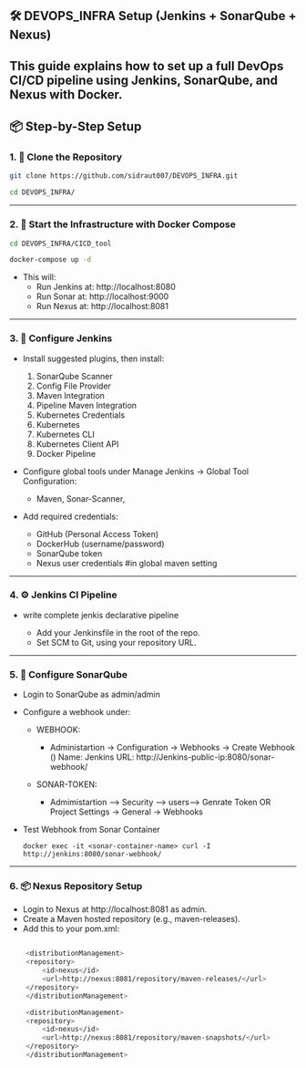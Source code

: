 ## 🛠 DEVOPS_INFRA Setup (Jenkins + SonarQube + Nexus)

This guide explains how to set up a full DevOps CI/CD pipeline using **Jenkins**, **SonarQube**, and **Nexus** with Docker. 
---

## 📦 Step-by-Step Setup

### 1. 🔧 Clone the Repository

```bash
git clone https://github.com/sidraut007/DEVOPS_INFRA.git

cd DEVOPS_INFRA/
```
---

### 2. 🐳 Start the Infrastructure with Docker Compose

```bash
cd DEVOPS_INFRA/CICD_tool

docker-compose up -d

```

- This will:
    - Run Jenkins at:    http://localhost:8080
    - Run Sonar at:    http://localhost:9000
    - Run Nexus at:    http://localhost:8081

---

### 3. 👷 Configure Jenkins

- Install suggested plugins, then install:
	1. SonarQube Scanner
	2. Config File Provider
	3. Maven Integration
	4. Pipeline Maven Integration
	5. Kubernetes Credentials
	6. Kubernetes
	7. Kubernetes CLI
	8. Kubernetes Client API
	9. Docker Pipeline

- Configure global tools under Manage Jenkins → Global Tool Configuration:
    - Maven, Sonar-Scanner, 

- Add required credentials:

    - GitHub (Personal Access Token)
    - DockerHub (username/password)
    - SonarQube token
    - Nexus user credentials #in global maven setting

---

### 4. ⚙️ Jenkins CI Pipeline 
- write complete jenkis declarative pipeline 

    - Add your Jenkinsfile in the root of the repo.
    - Set SCM to Git, using your repository URL.

---

### 5. 🧪 Configure SonarQube
- Login to SonarQube as admin/admin

- Configure a webhook under:
  - WEBHOOK:
	-	Administartion -> Configuration -> Webhooks -> Create Webhook ()
		Name: Jenkins
		URL: http://Jenkins-public-ip:8080/sonar-webhook/

  - SONAR-TOKEN: 
	- 	Admimistartion --> Security --> users--> Genrate Token
			OR
        	Project Settings → General → Webhooks

- Test Webhook from Sonar Container
    ```
    docker exec -it <sonar-container-name> curl -I http://jenkins:8080/sonar-webhook/
    ```

---

### 6. 📦 Nexus Repository Setup
- Login to Nexus at http://localhost:8081 as admin.
- Create a Maven hosted repository (e.g., maven-releases).
- Add this to your pom.xml:

```bash

    <distributionManagement>
    <repository>
        <id>nexus</id>
        <url>http://nexus:8081/repository/maven-releases/</url>
    </repository>
    </distributionManagement>

    <distributionManagement>
    <repository>
        <id>nexus</id>
        <url>http://nexus:8081/repository/maven-snapshots/</url>
    </repository>
    </distributionManagement>

```
